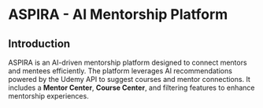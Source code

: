# ASPIRA - AI Mentorship Platform

## Introduction
ASPIRA is an AI-driven mentorship platform designed to connect mentors and mentees efficiently. The platform leverages AI recommendations powered by the Udemy API to suggest courses and mentor connections. It includes a **Mentor Center**, **Course Center**, and filtering features to enhance mentorship experiences.
